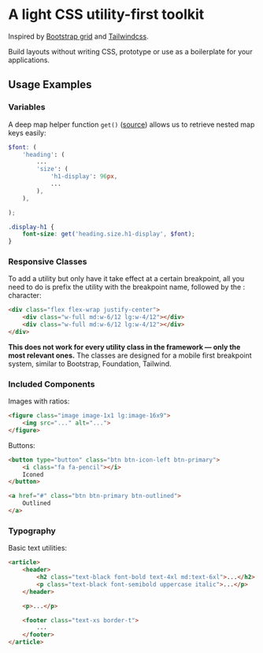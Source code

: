 # A light CSS utility-first toolkit

Inspired by [Bootstrap grid](https://github.com/twbs/bootstrap) and
[Tailwindcss](https://github.com/tailwindcss/tailwindcss).

Build layouts without writing CSS, prototype or use as a boilerplate for your applications.

## Usage Examples


### Variables

A deep map helper function `get()` ([source](https://itnext.io/advanced-use-of-sass-maps-bd5a47ca0d1a))
allows us to retrieve nested map keys easily:
```scss
$font: (
    'heading': (
        ...
        'size': (
            'h1-display': 96px,
            ...
        ),
    ),

);

.display-h1 {
    font-size: get('heading.size.h1-display', $font);
}
```


### Responsive Classes

To add a utility but only have it take effect at a certain breakpoint, all you
need to do is prefix the utility with the breakpoint name, followed by
the : character:
```html
<div class="flex flex-wrap justify-center">
    <div class="w-full md:w-6/12 lg:w-4/12"></div>
    <div class="w-full md:w-6/12 lg:w-4/12"></div>
</div>
```
**This does not work for every utility class in the framework — only the most relevant ones.**
The classes are designed for a mobile first breakpoint system, similar to
Bootstrap, Foundation, Tailwind.


### Included Components

Images with ratios:
```html
<figure class="image image-1x1 lg:image-16x9">
    <img src="..." alt="...">
</figure>
```

Buttons:
```html
<button type="button" class="btn btn-icon-left btn-primary">
    <i class="fa fa-pencil"></i>
    Iconed
</button>

<a href="#" class="btn btn-primary btn-outlined">
    Outlined
</a>
```


### Typography

Basic text utilities:
```html
<article>
    <header>
        <h2 class="text-black font-bold text-4xl md:text-6xl">...</h2>
        <p class="text-black font-semibold uppercase italic">...</p>
    </header>

    <p>...</p>

    <footer class="text-xs border-t">
        ...
    </footer>
</article>
```
